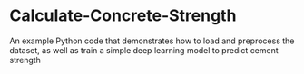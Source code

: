 # Calculate-Concrete-Strength
An example Python code that demonstrates how to load and preprocess the dataset, as well as train a simple deep learning model to predict cement strength
